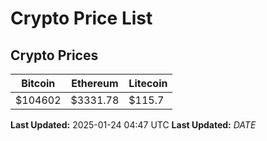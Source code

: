 # Crypto Price List

## Crypto Prices
| Bitcoin | Ethereum | Litecoin |
| ------- | -------- | -------- |
| $104602 | $3331.78 | $115.7 |
**Last Updated:** 2025-01-24 04:47 UTC
**Last Updated:** $DATE$
